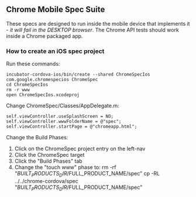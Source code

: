 ## Chrome Mobile Spec Suite ##

These specs are designed to run inside the mobile device that implements it - _it will fail in the DESKTOP browser_.
The Chrome API tests should work inside a Chrome packaged app.

### How to create an iOS spec project ###
Run these commands:

    incubator-cordova-ios/bin/create --shared ChromeSpecIos com.google.chromespecios ChromeSpec
    cd ChromeSpecIos
    rm -r www
    open ChromeSpecIos.xcodeproj

Change ChromeSpec/Classes/AppDelegate.m:

    self.viewController.useSplashScreen = NO;
    self.viewController.wwwFolderName = @"spec";
    self.viewController.startPage = @"chromeapp.html";

Change the Build Phases:

1. Click on the ChromeSpec project entry on the left-nav
1. Click the ChromeSpec target
1. Click the "Build Phases" tab
1. Change the "touch www" phase to:
    rm -rf "$BUILT_PRODUCTS_DIR/$FULL_PRODUCT_NAME/spec"
    cp -RL ../../chrome-cordova/spec "$BUILT_PRODUCTS_DIR/$FULL_PRODUCT_NAME/spec"
